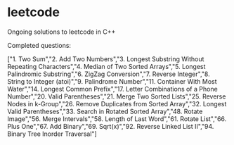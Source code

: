 # leetcode 
Ongoing solutions to leetcode in C++ 
 
Completed questions: 
 
["1. Two Sum","2. Add Two Numbers","3. Longest Substring Without Repeating Characters","4. Median of Two Sorted Arrays","5. Longest Palindromic Substring","6. ZigZag Conversion","7. Reverse Integer","8. String to Integer (atoi)","9. Palindrome Number","11. Container With Most Water","14. Longest Common Prefix","17. Letter Combinations of a Phone Number","20. Valid Parentheses","21. Merge Two Sorted Lists","25. Reverse Nodes in k-Group","26. Remove Duplicates from Sorted Array","32. Longest Valid Parentheses","33. Search in Rotated Sorted Array","48. Rotate Image","56. Merge Intervals","58. Length of Last Word","61. Rotate List","66. Plus One","67. Add Binary","69. Sqrt(x)","92. Reverse Linked List II","94. Binary Tree Inorder Traversal"]